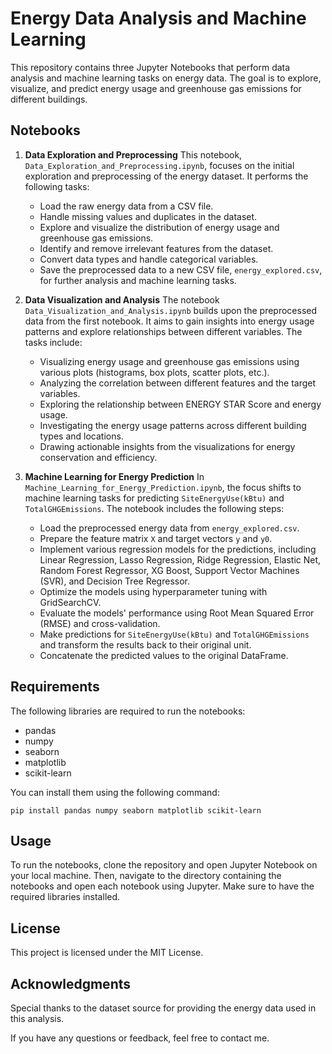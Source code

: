 # Energy Data Analysis and Machine Learning

This repository contains three Jupyter Notebooks that perform data analysis and machine learning tasks on energy data. The goal is to explore, visualize, and predict energy usage and greenhouse gas emissions for different buildings.

## Notebooks

1. **Data Exploration and Preprocessing**
   This notebook, `Data_Exploration_and_Preprocessing.ipynb`, focuses on the initial exploration and preprocessing of the energy dataset. It performs the following tasks:
   - Load the raw energy data from a CSV file.
   - Handle missing values and duplicates in the dataset.
   - Explore and visualize the distribution of energy usage and greenhouse gas emissions.
   - Identify and remove irrelevant features from the dataset.
   - Convert data types and handle categorical variables.
   - Save the preprocessed data to a new CSV file, `energy_explored.csv`, for further analysis and machine learning tasks.

2. **Data Visualization and Analysis**
   The notebook `Data_Visualization_and_Analysis.ipynb` builds upon the preprocessed data from the first notebook. It aims to gain insights into energy usage patterns and explore relationships between different variables. The tasks include:
   - Visualizing energy usage and greenhouse gas emissions using various plots (histograms, box plots, scatter plots, etc.).
   - Analyzing the correlation between different features and the target variables.
   - Exploring the relationship between ENERGY STAR Score and energy usage.
   - Investigating the energy usage patterns across different building types and locations.
   - Drawing actionable insights from the visualizations for energy conservation and efficiency.

3. **Machine Learning for Energy Prediction**
   In `Machine_Learning_for_Energy_Prediction.ipynb`, the focus shifts to machine learning tasks for predicting `SiteEnergyUse(kBtu)` and `TotalGHGEmissions`. The notebook includes the following steps:
   - Load the preprocessed energy data from `energy_explored.csv`.
   - Prepare the feature matrix `X` and target vectors `y` and `y0`.
   - Implement various regression models for the predictions, including Linear Regression, Lasso Regression, Ridge Regression, Elastic Net, Random Forest Regressor, XG Boost, Support Vector Machines (SVR), and Decision Tree Regressor.
   - Optimize the models using hyperparameter tuning with GridSearchCV.
   - Evaluate the models' performance using Root Mean Squared Error (RMSE) and cross-validation.
   - Make predictions for `SiteEnergyUse(kBtu)` and `TotalGHGEmissions` and transform the results back to their original unit.
   - Concatenate the predicted values to the original DataFrame.

## Requirements

The following libraries are required to run the notebooks:

- pandas
- numpy
- seaborn
- matplotlib
- scikit-learn

You can install them using the following command:

```
pip install pandas numpy seaborn matplotlib scikit-learn
```

## Usage

To run the notebooks, clone the repository and open Jupyter Notebook on your local machine. Then, navigate to the directory containing the notebooks and open each notebook using Jupyter. Make sure to have the required libraries installed.

## License

This project is licensed under the MIT License. 

## Acknowledgments

Special thanks to the dataset source for providing the energy data used in this analysis.

If you have any questions or feedback, feel free to contact me.
